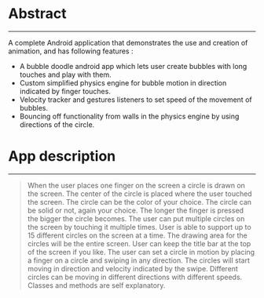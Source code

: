 # Abstract
---

A complete Android application that demonstrates the use and creation of animation, and has following features : 
*	A bubble doodle android app which lets user create bubbles with long touches and play with them. 
*	Custom simplified physics engine for bubble motion in direction indicated by finger touches.
*	Velocity tracker and gestures listeners to set speed of the movement of bubbles.
*	Bouncing off functionality from walls in the physics engine by using directions of the circle. 



# App description
---

> When the user places one finger on the screen a circle is drawn on the screen. The center of the circle is placed where the user touched the screen. The circle can be the color of your choice. The circle can be solid or not, again your choice. The longer the finger is pressed the bigger the circle becomes. The user can put multiple circles on the screen by touching it multiple times. User is able to support up to 15 different circles on the screen at a time. The drawing area for the circles will be the entire screen. User can keep the title bar at the top of the screen if you like. The user can set a circle in motion by placing a finger on a circle and swiping in any direction. The circles will start moving in direction and velocity indicated by the swipe. Different circles can be moving in different directions with different speeds. Classes and methods are self explanatory.
